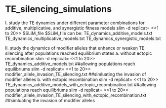 # TE_silencing_simulations
I. study the TE dynamics under different parameter combinations for additive, multiplicative, and synergistic fitness models
  slim -d replicat= <<1 to 20>> $SLiM_file
  $SLiM_file can be: 
    TE_dynamics_additive_models.txt
    TE_dynamics_multiplicative_models.txt
    TE_dynamics_synergistic_models.txt

II. study the dynamics of modifier alleles that enhance or weaken TE silencing after populations reached equilibrium states
  a. without ectopic recombination
    slim -d replicat= <<1 to 20>> TE_dynamics_additive_models.txt ##allowing populations reach equilibriums
    slim -d replicat= <<1 to 20>> modifier_allele_invasion_TE_silencing.txt ##simluating the invasion of modifier alleles
  b. with ectopic recombination
    slim -d replicat= <<1 to 20>> TE_dynamics_additive_models_with_ectopic_recombination.txt ##allowing populations reach equilibriums
    slim -d replicat= <<1 to 20>> modifier_allele_invasion_TE_silencing_with_ectopic_recombination.txt ##simluating the invasion of modifier alleles
